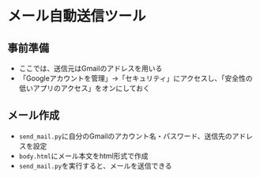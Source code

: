# メール自動送信ツール
## 事前準備
- ここでは、送信元はGmailのアドレスを用いる
- 「Googleアカウントを管理」->「セキュリティ」にアクセスし、「安全性の低いアプリのアクセス」をオンにしておく

## メール作成
- `send_mail.py`に自分のGmailのアカウント名・パスワード、送信先のアドレスを設定
- `body.html`にメール本文をhtml形式で作成
- `send_mail.py`を実行すると、メールを送信できる
